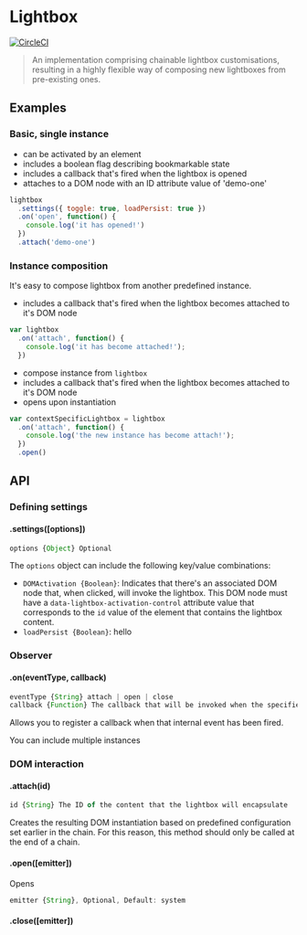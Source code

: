 # Lightbox #
[![CircleCI](https://circleci.com/gh/jameshopkins/lightbox/tree/master.svg?style=svg)](https://circleci.com/gh/jameshopkins/lightbox/tree/master)

> An implementation comprising chainable lightbox customisations, resulting in a highly flexible way of composing new lightboxes from pre-existing ones.

## Examples ##

### Basic, single instance ###
* can be activated by an element
* includes a boolean flag describing bookmarkable state
* includes a callback that's fired when the lightbox is opened
* attaches to a DOM node with an ID attribute value of 'demo-one'

```js
lightbox
  .settings({ toggle: true, loadPersist: true })
  .on('open', function() {
    console.log('it has opened!')
  })
  .attach('demo-one')
```

### Instance composition ###
It's easy to compose lightbox from another predefined instance.
* includes a callback that's fired when the lightbox becomes attached to it's DOM node

```js
var lightbox
  .on('attach', function() {
    console.log('it has become attached!');
  })
```
* compose instance from `lightbox`
* includes a callback that's fired when the lightbox becomes attached to it's DOM node
* opens upon instantiation

```js
var contextSpecificLightbox = lightbox
  .on('attach', function() {
    console.log('the new instance has become attach!');
  })
  .open()
```


## API ##

### Defining settings ###

#### .settings([options]) ####
```js
options {Object} Optional
```
The `options` object can include the following key/value combinations:
* `DOMActivation {Boolean}`: Indicates that there's an associated DOM node that, when clicked, will invoke the lightbox. This DOM node must have a `data-lightbox-activation-control` attribute value that corresponds to the `id` value of the element that contains the lightbox content.
* `loadPersist {Boolean}`: hello

### Observer ###

#### .on(eventType, callback) ####
```js
eventType {String} attach | open | close
callback {Function} The callback that will be invoked when the specified eventType has been invoked
```
Allows you to register a callback when that internal event has been fired.

You can include multiple instances

### DOM interaction ###

#### .attach(id) ####
```js
id {String} The ID of the content that the lightbox will encapsulate
```
Creates the resulting DOM instantiation based on predefined configuration set earlier in the chain. For this reason, this method should only be called at the end of a chain.

#### .open([emitter]) ####
Opens
```js
emitter {String}, Optional, Default: system
```

#### .close([emitter]) ####
